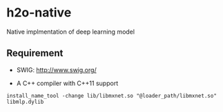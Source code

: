# h2o-native

Native implmentation of deep learning model

## Requirement

* SWIG: http://www.swig.org/

* A C++ compiler with C++11 support

```
install_name_tool -change lib/libmxnet.so "@loader_path/libmxnet.so" libmlp.dylib
```
